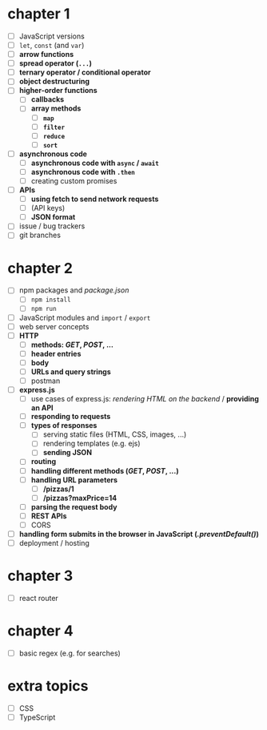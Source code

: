 # chapter 1

- [ ] JavaScript versions
- [ ] `let`, `const` (and `var`)
- [ ] **arrow functions**
- [ ] **spread operator (`...`)**
- [ ] **ternary operator / conditional operator**
- [ ] **object destructuring**
- [ ] **higher-order functions**
  - [ ] **callbacks**
  - [ ] **array methods**
    - [ ] **`map`**
    - [ ] **`filter`**
    - [ ] **`reduce`**
    - [ ] **`sort`**
- [ ] **asynchronous code**
  - [ ] **asynchronous code with `async` / `await`**
  - [ ] **asynchronous code with `.then`**
  - [ ] creating custom promises
- [ ] **APIs**
  - [ ] **using fetch to send network requests**
  - [ ] (API keys)
  - [ ] **JSON format**
- [ ] issue / bug trackers
- [ ] git branches

# chapter 2

- [ ] npm packages and _package.json_
  - [ ] `npm install`
  - [ ] `npm run`
- [ ] JavaScript modules and `import` / `export`
- [ ] web server concepts
- [ ] **HTTP**
  - [ ] **methods: _GET_, _POST_, ...**
  - [ ] **header entries**
  - [ ] **body**
  - [ ] **URLs and query strings**
  - [ ] postman
- [ ] **express.js**
  - [ ] use cases of express.js: _rendering HTML on the backend_ / **providing an API**
  - [ ] **responding to requests**
  - [ ] **types of responses**
    - [ ] serving static files (HTML, CSS, images, ...)
    - [ ] rendering templates (e.g. ejs)
    - [ ] **sending JSON**
  - [ ] **routing**
  - [ ] **handling different methods (_GET_, _POST_, ...)**
  - [ ] **handling URL parameters**
    - [ ] **/pizzas/1**
    - [ ] **/pizzas?maxPrice=14**
  - [ ] **parsing the request body**
  - [ ] **REST APIs**
  - [ ] CORS
- [ ] **handling form submits in the browser in JavaScript (_.preventDefault()_)**
- [ ] deployment / hosting

# chapter 3

- [ ] react router

# chapter 4

- [ ] basic regex (e.g. for searches)

# extra topics

- [ ] CSS
- [ ] TypeScript
